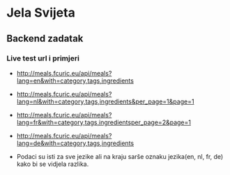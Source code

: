 # Jela Svijeta
## Backend zadatak

### Live test url i primjeri
- http://meals.fcuric.eu/api/meals?lang=en&with=category,tags,ingredients
- http://meals.fcuric.eu/api/meals?lang=nl&with=category,tags,ingredients&per_page=1&page=1
- http://meals.fcuric.eu/api/meals?lang=fr&with=category,tags,ingredientsper_page=2&page=1
- http://meals.fcuric.eu/api/meals?lang=de&with=category,tags,ingredients

- Podaci su isti za sve jezike ali na kraju sarše oznaku jezika(en, nl, fr, de) kako bi se vidjela razlika.
